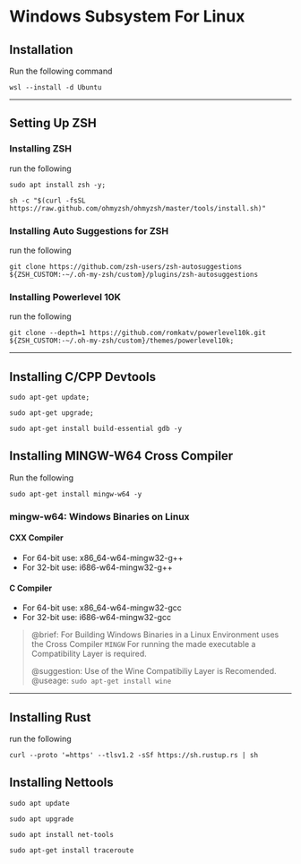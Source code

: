 # Windows Subsystem For Linux

## Installation

Run the following command

```terminal
wsl --install -d Ubuntu
```

---

## Setting Up ZSH

### Installing ZSH

run the following

```terminal
sudo apt install zsh -y;
```

```terminal
sh -c "$(curl -fsSL https://raw.github.com/ohmyzsh/ohmyzsh/master/tools/install.sh)"
```

### Installing Auto Suggestions for ZSH

run the following

```terminal
git clone https://github.com/zsh-users/zsh-autosuggestions ${ZSH_CUSTOM:-~/.oh-my-zsh/custom}/plugins/zsh-autosuggestions
```

### Installing Powerlevel 10K

run the following

```terminal
git clone --depth=1 https://github.com/romkatv/powerlevel10k.git ${ZSH_CUSTOM:-~/.oh-my-zsh/custom}/themes/powerlevel10k;
```

---

## Installing C/CPP Devtools

```terminal
sudo apt-get update;
```

```terminal
sudo apt-get upgrade;
```

```terminal
sudo apt-get install build-essential gdb -y
```

## Installing MINGW-W64 Cross Compiler

Run the following

```terminal
sudo apt-get install mingw-w64 -y
```

### mingw-w64: Windows Binaries on Linux

#### CXX Compiler

* For 64-bit use: x86_64-w64-mingw32-g++
* For 32-bit use: i686-w64-mingw32-g++

#### C Compiler

* For 64-bit use: x86_64-w64-mingw32-gcc
* For 32-bit use: i686-w64-mingw32-gcc

> @brief: For Building Windows Binaries in a Linux Environment
> uses the Cross Compiler ```MINGW```
> For running the made executable a Compatibility Layer is
> required.
>
> @suggestion: Use of the Wine Compatibiliy Layer is Recomended.
> @useage: ```sudo apt-get install wine```

---

## Installing Rust

run the following

```terminal
curl --proto '=https' --tlsv1.2 -sSf https://sh.rustup.rs | sh
```

## Installing Nettools

```terminal
sudo apt update
```

```terminal
sudo apt upgrade
```

```terminal
sudo apt install net-tools
```

```terminal
sudo apt-get install traceroute
```
